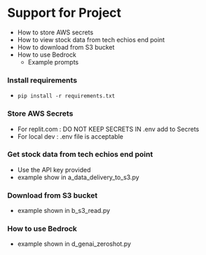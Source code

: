 # Support for Project

- How to store AWS secrets
- How to view stock data from tech echios end point
- How to download from S3 bucket
- How to use Bedrock
  - Example prompts

### Install requirements
- ``` pip install -r requirements.txt ```
### Store AWS Secrets
- For replit.com : DO NOT KEEP SECRETS IN .env add to Secrets
- For local dev : .env file is acceptable

### Get stock data from tech echios end point
- Use the API key provided
- example show in a_data_delivery_to_s3.py

### Download from S3 bucket
- example shown in b_s3_read.py

### How to use Bedrock
- example shown in d_genai_zeroshot.py

